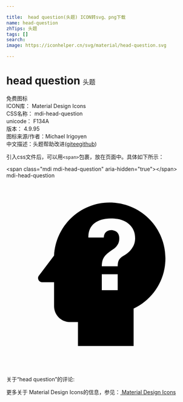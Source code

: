```yaml
---

title:  head question(头题) ICON转svg、png下载
name: head-question
zhTips: 头题
tags: []
search: 
image: https://iconhelper.cn/svg/material/head-question.svg

---
```


# head question  <small style="font-size: 60%;font-weight: 100">头题</small>


<div class="detail-page">
<p>
<span><span class="badge-success badge">免费图标</span> </span>
<br/>
<span>
ICON库：
<span class="badge-secondary badge">Material Design Icons</span> 
</span>
<br/>
<span>
CSS名称：
<span class="badge-secondary badge">mdi-head-question</span> 
</span>
<br/>
<span>
unicode：
<span class="badge-secondary badge">F134A</span> 
<copy-btn content='F134A' btn-title=""></copy-btn>
<copy-btn :content='String.fromCodePoint(parseInt("F134A", 16))' btn-title="复制U"></copy-btn>
</span>
<br/>
<span>
版本：
<span class="badge-secondary badge">4.9.95</span> 
</span>
<br/>
<span>图标来源/作者：<span class="badge-light badge">Michael Irigoyen</span></span> 
<br/>
<span class="zh-detail">中文描述：<span class="badge-primary badge">头题</span><span class="help-link"><span>帮助改进</span>(<a href="https://gitee.com/liuwave/icon-helper/edit/master/json/material/head-question.json" target="_blank" rel="noopener noreferrer">gitee</a><a href="https://github.com/liuwave/icon-helper/edit/master/json/material/head-question.json" target="_blank" rel="noopener noreferrer">github</a></span>)</span><br/>
</p>
</div>
<div class="alert alert-dark">
  <i class="mdi mdi-head-question mdi-48px"></i>
  <i class="mdi mdi-head-question mdi-36px"></i>
  <i class="mdi mdi-head-question mdi-24px"></i>
  <i class="mdi mdi-head-question mdi-18px"></i>
</div>
<div>
  <p>引入css文件后，可以用<code>&lt;span&gt;</code>包裹，放在页面中。具体如下所示：    
  </p>
  <div class="alert alert-primary" style="font-size: 14px">
    &lt;span class="mdi mdi-head-question" aria-hidden="true"&gt;&lt;/span&gt;
    <copy-btn content='<span class="mdi mdi-head-question" aria-hidden="true"></span>'></copy-btn>
  </div>
  <div class="alert alert-secondary">
    <i class="mdi mdi-head-question"
    style="font-size: 24px"
    aria-hidden="true"></i> mdi-head-question
    <copy-btn content="mdi-head-question" btn-title="复制图标名称"></copy-btn>
  </div>
</div>
<div id="svg" class="svg-wrap">
<svg xmlns="http://www.w3.org/2000/svg" viewBox="0 0 24 24"><path d="M13 3C9.23 3 6.19 5.95 6 9.66L4.08 12.19C3.84 12.5 4.08 13 4.5 13H6V16C6 17.11 6.89 18 8 18H9V21H16V16.31C18.37 15.19 20 12.8 20 10C20 6.14 16.88 3 13 3M14 14H12V12H14V14M15.75 8.81C15.46 9.21 15.09 9.5 14.64 9.74C14.39 9.9 14.22 10.07 14.13 10.26C14.04 10.44 14 10.69 14 11H12C12 10.5 12.11 10.08 12.31 9.82C12.5 9.55 12.85 9.25 13.36 8.91C13.62 8.75 13.83 8.55 13.97 8.32C14.13 8.09 14.2 7.82 14.2 7.5C14.2 7.2 14.12 6.94 13.94 6.75C13.76 6.57 13.5 6.47 13.19 6.47C12.93 6.47 12.71 6.55 12.53 6.7C12.35 6.86 12.26 7.09 12.25 7.39H10.32L10.31 7.36C10.3 6.57 10.56 6 11.08 5.59C11.62 5.2 12.32 5 13.19 5C14.12 5 14.85 5.23 15.38 5.68C15.92 6.13 16.19 6.74 16.19 7.5C16.19 8 16.04 8.41 15.75 8.81Z" /></svg>
</div>
<detail full-name='mdi-head-question'></detail>
<div>
<p>关于“head question”的评论:</p>
</div>
<Vssue title="关于“head question”的评论" ></Vssue>    
<div><p>更多关于 Material Design Icons的信息，参见：<a target="_blank" href="https://iconhelper.cn/material.html"> Material Design Icons</a>
</p></div>
